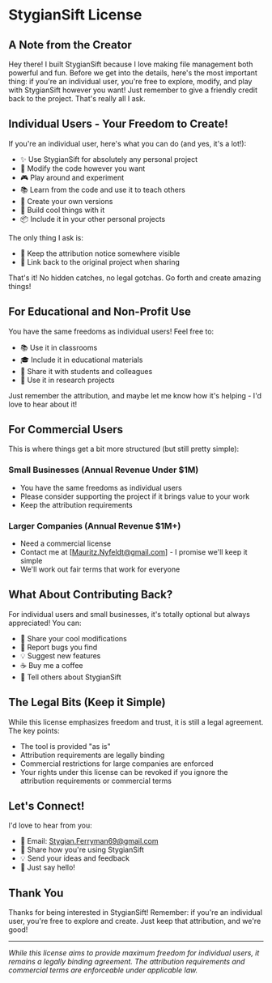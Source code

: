 # StygianSift License
## A Note from the Creator

Hey there! I built StygianSift because I love making file management both powerful and fun. Before we get into the details, here's the most important thing: if you're an individual user, you're free to explore, modify, and play with StygianSift however you want! Just remember to give a friendly credit back to the project. That's really all I ask.

## Individual Users - Your Freedom to Create!
If you're an individual user, here's what you can do (and yes, it's a lot!):
* ✨ Use StygianSift for absolutely any personal project
* 🔧 Modify the code however you want
* 🎮 Play around and experiment
* 📚 Learn from the code and use it to teach others
* 🔄 Create your own versions
* 🎨 Build cool things with it
* 📦 Include it in your other personal projects

The only thing I ask is:
* 💝 Keep the attribution notice somewhere visible
* 🔗 Link back to the original project when sharing

That's it! No hidden catches, no legal gotchas. Go forth and create amazing things!

## For Educational and Non-Profit Use
You have the same freedoms as individual users! Feel free to:
* 📚 Use it in classrooms
* 🎓 Include it in educational materials
* 🤝 Share it with students and colleagues
* 🔬 Use it in research projects

Just remember the attribution, and maybe let me know how it's helping - I'd love to hear about it!

## For Commercial Users
This is where things get a bit more structured (but still pretty simple):

### Small Businesses (Annual Revenue Under $1M)
* You have the same freedoms as individual users
* Please consider supporting the project if it brings value to your work
* Keep the attribution requirements

### Larger Companies (Annual Revenue $1M+)
* Need a commercial license
* Contact me at [Mauritz.Nyfeldt@gmail.com] - I promise we'll keep it simple
* We'll work out fair terms that work for everyone

## What About Contributing Back?
For individual users and small businesses, it's totally optional but always appreciated! You can:
* 🌟 Share your cool modifications
* 🐛 Report bugs you find
* 💡 Suggest new features
* ☕ Buy me a coffee
* 📣 Tell others about StygianSift

## The Legal Bits (Keep it Simple)
While this license emphasizes freedom and trust, it is still a legal agreement. The key points:
* The tool is provided "as is"
* Attribution requirements are legally binding
* Commercial restrictions for large companies are enforced
* Your rights under this license can be revoked if you ignore the attribution requirements or commercial terms

## Let's Connect!
I'd love to hear from you:
* 📧 Email: Stygian.Ferryman69@gmail.com
* 💭 Share how you're using StygianSift
* 💡 Send your ideas and feedback
* 👋 Just say hello!

## Thank You
Thanks for being interested in StygianSift! Remember: if you're an individual user, you're free to explore and create. Just keep that attribution, and we're good! 

---
*While this license aims to provide maximum freedom for individual users, it remains a legally binding agreement. The attribution requirements and commercial terms are enforceable under applicable law.*
